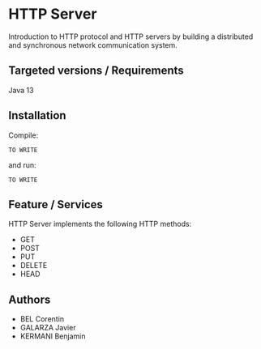 # HTTP Server
Introduction to HTTP protocol and HTTP servers by building a distributed and synchronous network communication system.

## Targeted versions / Requirements
Java 13

## Installation
Compile:
```
TO WRITE
```
and run:
```
TO WRITE
```
## Feature / Services
HTTP Server implements the following HTTP methods:
- GET
- POST
- PUT
- DELETE
- HEAD

## Authors
- BEL Corentin
- GALARZA Javier
- KERMANI Benjamin